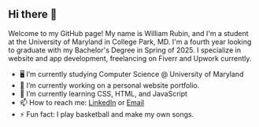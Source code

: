 ## Hi there 👋

Welcome to my GitHub page! My name is William Rubin, and I'm a student at the University of Maryland
in College Park, MD. I'm a fourth year looking to graduate with my Bachelor's Degree in Spring of
2025. I specialize in website and app development, freelancing on Fiverr and Upwork currently.

- 🖥️ I’m currently studying Computer Science @ University of Maryland
- 🔭 I’m currently working on a personal website portfolio.
- 🌱 I’m currently learning CSS, HTML, and JavaScript
- 📫 How to reach me: [LinkedIn](https://www.linkedin.com/in/rubinwilliam/) or [Email](williamrubin777@gmail.com)
- ⚡ Fun fact: I play basketball and make my own songs.

<!--
**mir0codes/mir0codes** is a ✨ _special_ ✨ repository because its `README.md` (this file) appears on your GitHub profile.

Here are some ideas to get you started:

- 🔭 I’m currently working on ...
- 🌱 I’m currently learning ...
- 👯 I’m looking to collaborate on ...
- 🤔 I’m looking for help with ...
- 💬 Ask me about ...
- 📫 How to reach me: ...
- 😄 Pronouns: ...
- ⚡ Fun fact: ...
-->
